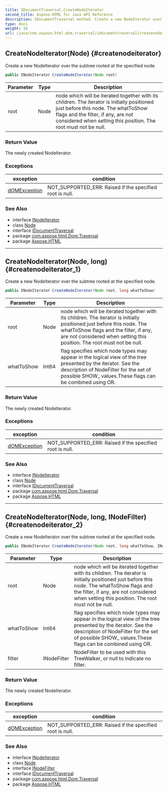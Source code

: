 ```yaml
---
title: IDocumentTraversal.CreateNodeIterator
second_title: Aspose.HTML for Java API Reference
description: IDocumentTraversal method. Create a new NodeIterator over the subtree rooted at the specified node
type: docs
weight: 10
url: /java/com.aspose.html.dom.traversal/idocumenttraversal/createnodeiterator/
---
```

## CreateNodeIterator(Node) {#createnodeiterator}

Create a new NodeIterator over the subtree rooted at the specified node.

```java
public INodeIterator CreateNodeIterator(Node root)
```

| Parameter | Type | Description |
| --- | --- | --- |
| root | Node | node which will be iterated together with its children. The iterator is initially positioned just before this node. The whatToShow flags and the filter, if any, are not considered when setting this position. The root must not be null. |

### Return Value

The newly created NodeIterator.

### Exceptions

| exception | condition |
| --- | --- |
| [dOMException](../../../com.aspose.html.dom/domexception/) | NOT_SUPPORTED_ERR: Raised if the specified root is null. |

### See Also

* interface [INodeIterator](../../inodeiterator/)
* class [Node](../../../com.aspose.html.dom/node/)
* interface [IDocumentTraversal](../)
* package [com.aspose.html.Dom.Traversal](../../idocumenttraversal/)
* package [Aspose.HTML](../../../)

---

## CreateNodeIterator(Node, long) {#createnodeiterator_1}

Create a new NodeIterator over the subtree rooted at the specified node.

```java
public INodeIterator CreateNodeIterator(Node root, long whatToShow)
```

| Parameter | Type | Description |
| --- | --- | --- |
| root | Node | node which will be iterated together with its children. The iterator is initially positioned just before this node. The whatToShow flags and the filter, if any, are not considered when setting this position. The root must not be null. |
| whatToShow | Int64 | flag specifies which node types may appear in the logical view of the tree presented by the iterator. See the description of NodeFilter for the set of possible SHOW_ values.These flags can be combined using OR. |

### Return Value

The newly created NodeIterator.

### Exceptions

| exception | condition |
| --- | --- |
| [dOMException](../../../com.aspose.html.dom/domexception/) | NOT_SUPPORTED_ERR: Raised if the specified root is null. |

### See Also

* interface [INodeIterator](../../inodeiterator/)
* class [Node](../../../com.aspose.html.dom/node/)
* interface [IDocumentTraversal](../)
* package [com.aspose.html.Dom.Traversal](../../idocumenttraversal/)
* package [Aspose.HTML](../../../)

---

## CreateNodeIterator(Node, long, INodeFilter) {#createnodeiterator_2}

Create a new NodeIterator over the subtree rooted at the specified node.

```java
public INodeIterator CreateNodeIterator(Node root, long whatToShow, INodeFilter filter)
```

| Parameter | Type | Description |
| --- | --- | --- |
| root | Node | node which will be iterated together with its children. The iterator is initially positioned just before this node. The whatToShow flags and the filter, if any, are not considered when setting this position. The root must not be null. |
| whatToShow | Int64 | flag specifies which node types may appear in the logical view of the tree presented by the iterator. See the description of NodeFilter for the set of possible SHOW_ values.These flags can be combined using OR. |
| filter | INodeFilter | NodeFilter to be used with this TreeWalker, or null to indicate no filter. |

### Return Value

The newly created NodeIterator.

### Exceptions

| exception | condition |
| --- | --- |
| [dOMException](../../../com.aspose.html.dom/domexception/) | NOT_SUPPORTED_ERR: Raised if the specified root is null. |

### See Also

* interface [INodeIterator](../../inodeiterator/)
* class [Node](../../../com.aspose.html.dom/node/)
* interface [INodeFilter](../../inodefilter/)
* interface [IDocumentTraversal](../)
* package [com.aspose.html.Dom.Traversal](../../idocumenttraversal/)
* package [Aspose.HTML](../../../)
